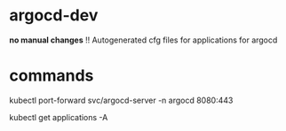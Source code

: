 # argocd-dev
**no manual changes**
!!
Autogenerated cfg files for applications for argocd

# commands

kubectl port-forward svc/argocd-server -n argocd 8080:443

kubectl get applications -A
